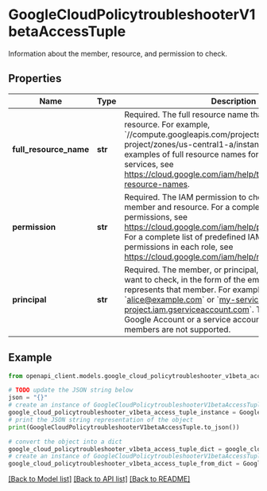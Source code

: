 # GoogleCloudPolicytroubleshooterV1betaAccessTuple

Information about the member, resource, and permission to check.

## Properties

Name | Type | Description | Notes
------------ | ------------- | ------------- | -------------
**full_resource_name** | **str** | Required. The full resource name that identifies the resource. For example, &#x60;//compute.googleapis.com/projects/my-project/zones/us-central1-a/instances/my-instance&#x60;. For examples of full resource names for Google Cloud services, see https://cloud.google.com/iam/help/troubleshooter/full-resource-names. | [optional] 
**permission** | **str** | Required. The IAM permission to check for the specified member and resource. For a complete list of IAM permissions, see https://cloud.google.com/iam/help/permissions/reference. For a complete list of predefined IAM roles and the permissions in each role, see https://cloud.google.com/iam/help/roles/reference. | [optional] 
**principal** | **str** | Required. The member, or principal, whose access you want to check, in the form of the email address that represents that member. For example, &#x60;alice@example.com&#x60; or &#x60;my-service-account@my-project.iam.gserviceaccount.com&#x60;. The member must be a Google Account or a service account. Other types of members are not supported. | [optional] 

## Example

```python
from openapi_client.models.google_cloud_policytroubleshooter_v1beta_access_tuple import GoogleCloudPolicytroubleshooterV1betaAccessTuple

# TODO update the JSON string below
json = "{}"
# create an instance of GoogleCloudPolicytroubleshooterV1betaAccessTuple from a JSON string
google_cloud_policytroubleshooter_v1beta_access_tuple_instance = GoogleCloudPolicytroubleshooterV1betaAccessTuple.from_json(json)
# print the JSON string representation of the object
print(GoogleCloudPolicytroubleshooterV1betaAccessTuple.to_json())

# convert the object into a dict
google_cloud_policytroubleshooter_v1beta_access_tuple_dict = google_cloud_policytroubleshooter_v1beta_access_tuple_instance.to_dict()
# create an instance of GoogleCloudPolicytroubleshooterV1betaAccessTuple from a dict
google_cloud_policytroubleshooter_v1beta_access_tuple_from_dict = GoogleCloudPolicytroubleshooterV1betaAccessTuple.from_dict(google_cloud_policytroubleshooter_v1beta_access_tuple_dict)
```
[[Back to Model list]](../README.md#documentation-for-models) [[Back to API list]](../README.md#documentation-for-api-endpoints) [[Back to README]](../README.md)


